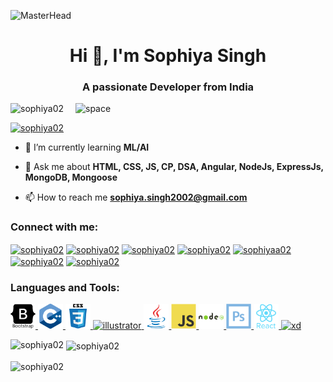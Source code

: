 ![MasterHead](https://cdn.obsidianportal.com/assets/135439/vega-space-banner.jpg)
<h1 align="center">Hi 👋, I'm Sophiya Singh</h1>
<h3 align="center">A passionate Developer from India</h3>
<img align="right" alt="space" width="400"src="https://cdn.dribbble.com/users/1920348/screenshots/4332641/media/d5939be13ea1f3e40add7384af73ea92.gif">
<p align="left"> <img src="https://komarev.com/ghpvc/?username=sophiya02&label=Profile%20views&color=0e75b6&style=flat" alt="sophiya02" /> </p>

<p align="left"> <a href="https://github.com/ryo-ma/github-profile-trophy"><img src="https://github-profile-trophy.vercel.app/?username=sophiya02" alt="sophiya02" /></a> </p>

- 🌱 I’m currently learning **ML/AI**

- 💬 Ask me about **HTML, CSS, JS, CP, DSA, Angular, NodeJs, ExpressJs, MongoDB, Mongoose**

- 📫 How to reach me **sophiya.singh2002@gmail.com**

<h3 align="left">Connect with me:</h3>
<p align="left">
<a href="https://linkedin.com/in/sophiya02" target="blank"><img align="center" src="https://raw.githubusercontent.com/rahuldkjain/github-profile-readme-generator/master/src/images/icons/Social/linked-in-alt.svg" alt="sophiya02" height="30" width="40" /></a>
<a href="https://instagram.com/sophiya02" target="blank"><img align="center" src="https://raw.githubusercontent.com/rahuldkjain/github-profile-readme-generator/master/src/images/icons/Social/instagram.svg" alt="sophiya02" height="30" width="40" /></a>
<a href="https://www.codechef.com/users/sophiya02" target="blank"><img align="center" src="https://cdn.jsdelivr.net/npm/simple-icons@3.1.0/icons/codechef.svg" alt="sophiya02" height="30" width="40" /></a>
<a href="https://www.hackerrank.com/sophiya02" target="blank"><img align="center" src="https://raw.githubusercontent.com/rahuldkjain/github-profile-readme-generator/master/src/images/icons/Social/hackerrank.svg" alt="sophiya02" height="30" width="40" /></a>
<a href="https://codeforces.com/profile/sophiyaa02" target="blank"><img align="center" src="https://raw.githubusercontent.com/rahuldkjain/github-profile-readme-generator/master/src/images/icons/Social/codeforces.svg" alt="sophiyaa02" height="30" width="40" /></a>
<a href="https://www.leetcode.com/sophiya02" target="blank"><img align="center" src="https://raw.githubusercontent.com/rahuldkjain/github-profile-readme-generator/master/src/images/icons/Social/leet-code.svg" alt="sophiya02" height="30" width="40" /></a>
<a href="https://auth.geeksforgeeks.org/user/sophiya02" target="blank"><img align="center" src="https://raw.githubusercontent.com/rahuldkjain/github-profile-readme-generator/master/src/images/icons/Social/geeks-for-geeks.svg" alt="sophiya02" height="30" width="40" /></a>
</p>

<h3 align="left">Languages and Tools:</h3>
<p align="left"> <a href="https://getbootstrap.com" target="_blank" rel="noreferrer"> <img src="https://raw.githubusercontent.com/devicons/devicon/master/icons/bootstrap/bootstrap-plain-wordmark.svg" alt="bootstrap" width="40" height="40"/> </a> <a href="https://www.w3schools.com/cpp/" target="_blank" rel="noreferrer"> <img src="https://raw.githubusercontent.com/devicons/devicon/master/icons/cplusplus/cplusplus-original.svg" alt="cplusplus" width="40" height="40"/> </a> <a href="https://www.w3schools.com/css/" target="_blank" rel="noreferrer"> <img src="https://raw.githubusercontent.com/devicons/devicon/master/icons/css3/css3-original-wordmark.svg" alt="css3" width="40" height="40"/> </a> <a href="https://www.adobe.com/in/products/illustrator.html" target="_blank" rel="noreferrer"> <img src="https://www.vectorlogo.zone/logos/adobe_illustrator/adobe_illustrator-icon.svg" alt="illustrator" width="40" height="40"/> </a> <a href="https://www.java.com" target="_blank" rel="noreferrer"> <img src="https://raw.githubusercontent.com/devicons/devicon/master/icons/java/java-original.svg" alt="java" width="40" height="40"/> </a> <a href="https://developer.mozilla.org/en-US/docs/Web/JavaScript" target="_blank" rel="noreferrer"> <img src="https://raw.githubusercontent.com/devicons/devicon/master/icons/javascript/javascript-original.svg" alt="javascript" width="40" height="40"/> </a> <a href="https://nodejs.org" target="_blank" rel="noreferrer"> <img src="https://raw.githubusercontent.com/devicons/devicon/master/icons/nodejs/nodejs-original-wordmark.svg" alt="nodejs" width="40" height="40"/> </a> <a href="https://www.photoshop.com/en" target="_blank" rel="noreferrer"> <img src="https://raw.githubusercontent.com/devicons/devicon/master/icons/photoshop/photoshop-line.svg" alt="photoshop" width="40" height="40"/> </a> <a href="https://reactjs.org/" target="_blank" rel="noreferrer"> <img src="https://raw.githubusercontent.com/devicons/devicon/master/icons/react/react-original-wordmark.svg" alt="react" width="40" height="40"/> </a> <a href="https://www.adobe.com/products/xd.html" target="_blank" rel="noreferrer"> <img src="https://cdn.worldvectorlogo.com/logos/adobe-xd.svg" alt="xd" width="40" height="40"/> </a> </p>

<p><img align="left" src="https://github-readme-stats.vercel.app/api/top-langs?username=sophiya02&show_icons=true&locale=en&layout=compact" alt="sophiya02" /></p>

<p>&nbsp;<img align="center" src="https://github-readme-stats.vercel.app/api?username=sophiya02&show_icons=true&locale=en" alt="sophiya02" /></p>

<p><img align="center" src="https://github-readme-streak-stats.herokuapp.com/?user=sophiya02&" alt="sophiya02" /></p>
